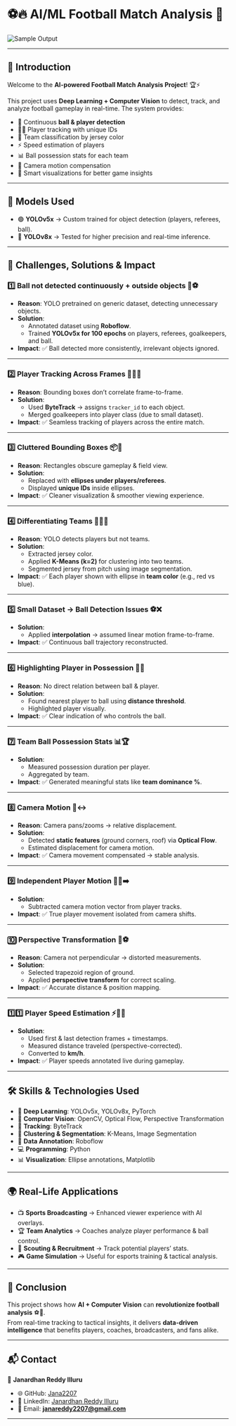 # ⚽🔥 AI/ML Football Match Analysis 🚀  

![Sample Output](output_videos/screenshot.png)  

---

## 🎯 Introduction  
Welcome to the **AI-powered Football Match Analysis Project**! 🏆⚡  

This project uses **Deep Learning + Computer Vision** to detect, track, and analyze football gameplay in real-time. The system provides:  
- 👀 Continuous **ball & player detection**  
- 🏃‍♂️ Player tracking with unique IDs  
- 🎽 Team classification by jersey color  
- ⚡ Speed estimation of players  
- 📊 Ball possession stats for each team  
- 🎥 Camera motion compensation  
- 🧠 Smart visualizations for better game insights  

---

## 🤖 Models Used  
- 🟢 **YOLOv5x** → Custom trained for object detection (players, referees, ball).  
- 🔵 **YOLOv8x** → Tested for higher precision and real-time inference.  

---

## 🚩 Challenges, Solutions & Impact  

### 1️⃣ Ball not detected continuously + outside objects 🚫⚽  
- **Reason**: YOLO pretrained on generic dataset, detecting unnecessary objects.  
- **Solution**:  
  - Annotated dataset using **Roboflow**.  
  - Trained **YOLOv5x for 100 epochs** on players, referees, goalkeepers, and ball.  
- **Impact**: ✅ Ball detected more consistently, irrelevant objects ignored.  

---

### 2️⃣ Player Tracking Across Frames 🏃‍♂️🔢  
- **Reason**: Bounding boxes don’t correlate frame-to-frame.  
- **Solution**:  
  - Used **ByteTrack** → assigns `tracker_id` to each object.  
  - Merged goalkeepers into player class (due to small dataset).  
- **Impact**: ✅ Seamless tracking of players across the entire match.  

---

### 3️⃣ Cluttered Bounding Boxes 📦👀  
- **Reason**: Rectangles obscure gameplay & field view.  
- **Solution**:  
  - Replaced with **ellipses under players/referees**.  
  - Displayed **unique IDs** inside ellipses.  
- **Impact**: ✅ Cleaner visualization & smoother viewing experience.  

---

### 4️⃣ Differentiating Teams 🎽🔴🔵  
- **Reason**: YOLO detects players but not teams.  
- **Solution**:  
  - Extracted jersey color.  
  - Applied **K-Means (k=2)** for clustering into two teams.  
  - Segmented jersey from pitch using image segmentation.  
- **Impact**: ✅ Each player shown with ellipse in **team color** (e.g., red vs blue).  

---

### 5️⃣ Small Dataset → Ball Detection Issues ⚽❌  
- **Solution**:  
  - Applied **interpolation** → assumed linear motion frame-to-frame.  
- **Impact**: ✅ Continuous ball trajectory reconstructed.  

---

### 6️⃣ Highlighting Player in Possession 🌟👟  
- **Reason**: No direct relation between ball & player.  
- **Solution**:  
  - Found nearest player to ball using **distance threshold**.  
  - Highlighted player visually.  
- **Impact**: ✅ Clear indication of who controls the ball.  

---

### 7️⃣ Team Ball Possession Stats 📊🏆  
- **Solution**:  
  - Measured possession duration per player.  
  - Aggregated by team.  
- **Impact**: ✅ Generated meaningful stats like **team dominance %**.  

---

### 8️⃣ Camera Motion 🎥↔️  
- **Reason**: Camera pans/zooms → relative displacement.  
- **Solution**:  
  - Detected **static features** (ground corners, roof) via **Optical Flow**.  
  - Estimated displacement for camera motion.  
- **Impact**: ✅ Camera movement compensated → stable analysis.  

---

### 9️⃣ Independent Player Motion 🏃‍♂️➡️  
- **Solution**:  
  - Subtracted camera motion vector from player tracks.  
- **Impact**: ✅ True player movement isolated from camera shifts.  

---

### 🔟 Perspective Transformation 📐⚽  
- **Reason**: Camera not perpendicular → distorted measurements.  
- **Solution**:  
  - Selected trapezoid region of ground.  
  - Applied **perspective transform** for correct scaling.  
- **Impact**: ✅ Accurate distance & position mapping.  

---

### 1️⃣1️⃣ Player Speed Estimation ⚡🏃‍♂️  
- **Solution**:  
  - Used first & last detection frames + timestamps.  
  - Measured distance traveled (perspective-corrected).  
  - Converted to **km/h**.  
- **Impact**: ✅ Player speeds annotated live during gameplay.  

---

## 🛠️ Skills & Technologies Used  
- 🧠 **Deep Learning**: YOLOv5x, YOLOv8x, PyTorch  
- 👀 **Computer Vision**: OpenCV, Optical Flow, Perspective Transformation  
- 🎯 **Tracking**: ByteTrack  
- 🎨 **Clustering & Segmentation**: K-Means, Image Segmentation  
- 📝 **Data Annotation**: Roboflow  
- 💻 **Programming**: Python  
- 📊 **Visualization**: Ellipse annotations, Matplotlib  

---

## 🌍 Real-Life Applications  
- 📺 **Sports Broadcasting** → Enhanced viewer experience with AI overlays.  
- 🏆 **Team Analytics** → Coaches analyze player performance & ball control.  
- 🎯 **Scouting & Recruitment** → Track potential players’ stats.  
- 🎮 **Game Simulation** → Useful for esports training & tactical analysis.  

---

## 📌 Conclusion  
This project shows how **AI + Computer Vision** can **revolutionize football analysis** ⚽🤖.  
From real-time tracking to tactical insights, it delivers **data-driven intelligence** that benefits players, coaches, broadcasters, and fans alike.  

---

## 📬 Contact  
👤 **Janardhan Reddy Illuru**  
- 🌐 GitHub: [Jana2207](https://github.com/Jana2207)  
- 💼 LinkedIn: [Janardhan Reddy Illuru](https://linkedin.com/in/janardhan-reddy-illuru)  
- 📧 Email: **janareddy2207@gmail.com**  

---
